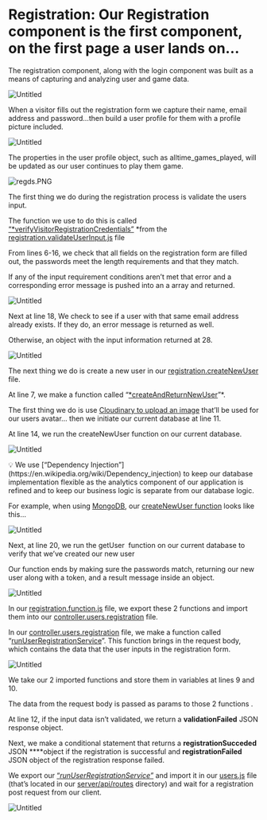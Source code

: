 # Registration: Our Registration component is the first component, on the first page a user lands on…

The registration component, along with the login component was built as a means of capturing and analyzing user and game data.

![Untitled](https://github.com/djtoler/v1-mern/blob/main/assets/images/MM-reg.png)

When a visitor fills out the registration form we capture their name, email address and password…then build a user profile for them with a profile picture included.

![Untitled](https://github.com/djtoler/v1-mern/blob/main/assets/images/MM-reg1.png)

The properties in the user profile object, such as alltime_games_played,  will be updated as our user continues to play them game.

![regds.PNG](https://github.com/djtoler/v1-mern/blob/main/assets/images/MM-reg2.png)

The first thing we do during the registration process is validate the users input.

The function we use to do this is called [“*verifyVisitorRegistrationCredentials”](https://github.com/djtoler/v1-mern/blob/8d536bb23cf1f59a736fba02426b111a5fd5e7aa/server/functions/registration/registration.components.validateUserInput.js#L3) [](https://github.com/djtoler/v1-mern/blob/main/server/functions/registration/registration.components.validateUserInput.js)*from the [registration.validateUserInput.js](https://github.com/djtoler/v1-mern/blob/main/server/functions/registration/registration.components.validateUserInput.js#L3) file

From lines 6-16, we check that all fields on the registration form are filled out, the passwords meet the length requirements and that they match. 

If any of the input requirement conditions aren’t met that error and a corresponding error message is pushed into an a array and returned.

![Untitled](https://github.com/djtoler/v1-mern/blob/main/assets/images/MM-reg3.png)

Next at line 18, We check to see if a user with that same email address already exists. If they do, an error message is returned as well.

Otherwise, an object with the input information returned at 28.

![Untitled](https://github.com/djtoler/v1-mern/blob/main/assets/images/MM-reg4.png)

The next thing we do is create a new user in our [registration.createNewUser](https://github.com/djtoler/v1-mern/blob/main/server/functions/registration/registration.components.createNewUser.js) file.

At line 7, we make a function called “[*createAndReturnNewUser](https://github.com/djtoler/v1-mern/blob/8d536bb23cf1f59a736fba02426b111a5fd5e7aa/server/functions/registration/registration.components.createNewUser.js#L7)”*.

The first thing we do is use [Cloudinary to upload an image](https://cloudinary.com/documentation/upload_images#api_example_1) that’ll be used for our users avatar… then we initiate our current database at line 11.

At line 14, we run the createNewUser function on our current database. 

![Untitled](https://github.com/djtoler/v1-mern/blob/main/assets/images/MM-reg5.png)

<aside>
💡 We use [“Dependency Injection”](https://en.wikipedia.org/wiki/Dependency_injection) to keep our database implementation flexible as the analytics component of our application is refined and to keep our business logic is separate from our database logic.

For example, when using [MongoDB](https://www.geeksforgeeks.org/mongoose-document-model-create-api/), our [createNewUser function](https://github.com/djtoler/v1-mern/blob/8d536bb23cf1f59a736fba02426b111a5fd5e7aa/server/databases/mongodb/mongodb.js#L6) looks like this…

![Untitled](https://github.com/djtoler/v1-mern/blob/main/assets/images/MM-reg9.png)

</aside>

Next, at line 20, we run the getUser  function on our current database to verify that we’ve created our new user

Our function ends by making sure the passwords match, returning our new user along with a token, and a result message inside an object.

![Untitled](https://github.com/djtoler/v1-mern/blob/main/assets/images/MM-reg6.png)

In our [registration.function.js](https://github.com/djtoler/v1-mern/blob/main/server/functions/registration/registration.functions.js) file, we export these 2 functions and import them into our [controller.users.registration](https://github.com/djtoler/v1-mern/blob/main/server/api/controllers/controller.users.registration.js) file.

In our [controller.users.registration](https://github.com/djtoler/v1-mern/blob/main/server/api/controllers/controller.users.registration.js) file, we make a function called “[runUserRegistrationService](https://github.com/djtoler/v1-mern/blob/main/server/api/controllers/controller.users.registration.js)”. This function brings in the request body, which contains the data that the user inputs in the registration form.

![Untitled](https://github.com/djtoler/v1-mern/blob/main/assets/images/MM-reg7.png)

We take our 2 imported functions and store them in variables at lines 9 and 10.

The data from the request body is passed as params to those 2 functions .

At line 12, if the input data isn’t validated, we return a **validationFailed** JSON response object.

Next, we make a conditional statement that returns a **registrationSucceded** JSON ****object if the registration is successful and **registrationFailed** JSON object of the registration response failed.

We export our [“*runUserRegistrationService”*](https://github.com/djtoler/v1-mern/blob/8d536bb23cf1f59a736fba02426b111a5fd5e7aa/server/api/controllers/controller.users.registration.js#L6) and import it in our [users.js](https://github.com/djtoler/v1-mern/blob/main/server/api/routes/users.js) file (that’s located in our [server/api/routes](https://github.com/djtoler/v1-mern/tree/main/server/api/routes)  directory) and wait for a registration post request from our client.

![Untitled](https://github.com/djtoler/v1-mern/blob/main/assets/images/MM-reg8.png)